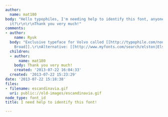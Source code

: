 ```yaml
---
author:
  name: mat180
body: "Hello typophiles, I'm needing help to identify this font, anyone recognise
  it?\r\n\r\nThank you very much!"
comments:
- author:
    name: Ryuk
  body: "Exclusive typeface for Volvo called [[http://typophile.com/node/3875|Volvo
    Broad]].\r\nAlternative: [[http://www.myfonts.com/search/elston|Elston RR]] "
  children:
  - author:
      name: mat180
    body: Thank you very much!
    created: '2013-07-22 16:04:33'
  created: '2013-07-22 15:23:29'
date: '2013-07-22 15:18:38'
files:
- filename: escandinavia.gif
  uri: public://old-images/escandinavia.gif
node_type: font_id
title: I need help to identify this font!

---
```

